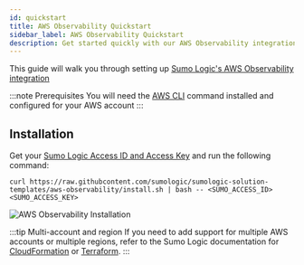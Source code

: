 ```yaml
---
id: quickstart
title: AWS Observability Quickstart
sidebar_label: AWS Observability Quickstart
description: Get started quickly with our AWS Observability integration.
---
```


This guide will walk you through setting up [Sumo Logic's AWS Observability integration](https://www.sumologic.com/application/aws-observability/)

:::note Prerequisites
You will need the [AWS CLI](https://aws.amazon.com/cli/) command installed and configured for your AWS account
:::

## Installation

Get your [Sumo Logic Access ID and Access Key](/docs/manage/security/access-keys) and run the following command:

```
curl https://raw.githubcontent.com/sumologic/sumologic-solution-templates/aws-observability/install.sh | bash -- <SUMO_ACCESS_ID> <SUMO_ACCESS_KEY>
```

![AWS Observability Installation](/img/observability/aws-observability-installation.png)

:::tip Multi-account and region
If you need to add support for multiple AWS accounts or multiple regions, refer to the Sumo Logic documentation for [CloudFormation](/docs/observability/aws/deploy-use-aws-observability/deploy-with-aws-cloudformation) or [Terraform](docs/observability/aws/deploy-use-aws-observability/deploy-with-terraform.md).
:::
